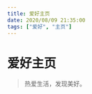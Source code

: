 ```yaml
---
title: 爱好主页
date: 2020/08/09 21:35:00
tags: ["爱好", "主页"]
---
```


# 爱好主页

<ClientOnly>
  <display-bar :displayData="$frontmatter"></display-bar>
</ClientOnly>

> 热爱生活，发现美好。

